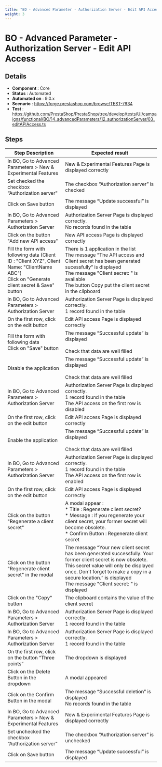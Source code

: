 ```yaml
---
title: "BO - Advanced Parameter - Authorization Server - Edit API Access"
weight: 3
---
```


# BO - Advanced Parameter - Authorization Server - Edit API Access
## Details
* **Component** : Core
* **Status** : Automated
* **Automated on** : 9.0.x
* **Scenario** : https://forge.prestashop.com/browse/TEST-7634
* **Test** : https://github.com/PrestaShop/PrestaShop/tree/develop/tests/UI/campaigns/functional/BO/14_advancedParameters/12_authorizationServer/03_editAPIAccess.ts

## Steps
| Step Description | Expected result |
| ----- | ----- |
| In BO, Go to Advanced Parameters > New & Experimental Features | New & Experimental Features Page is displayed correctly |
| Set checked the checkbox “Authorization server" | The checkbox “Authorization server” is checked |
| Click on Save button | The message “Update successful” is displayed |
| In BO, Go to Advanced Parameters > Authorization Server | Authorization Server Page is displayed correctly.<br>No records found in the table |
| Click on the button "Add new API access" | New API access Page is displayed correctly |
| Fill the form with following data (Client ID : "Client XYZ", Client Name: "ClientName ABC")<br>Click on "Generate client secret & Save" button | There is 1 application in the list<br>The message “The API access and Client secret has been generated sucessfully” is displayed<br>The message "Client secret: " is available<br>The button Copy put the client secret in the clipboard |
| In BO, Go to Advanced Parameters > Authorization Server | Authorization Server Page is displayed correctly.<br>1 record found in the table |
| On the first row, click on the edit button | Edit API access Page is displayed correctly |
| Fill the form with following data<br>Click on "Save" button | The message “Successful update” is displayed<br><br>Check that data are well filled |
| Disable the application | The message “Successful update” is displayed<br><br>Check that data are well filled |
| In BO, Go to Advanced Parameters > Authorization Server | Authorization Server Page is displayed correctly.<br>1 record found in the table<br>The API access on the first row is disabled |
| On the first row, click on the edit button | Edit API access Page is displayed correctly |
| Enable the application | The message “Successful update” is displayed<br><br>Check that data are well filled |
| In BO, Go to Advanced Parameters > Authorization Server | Authorization Server Page is displayed correctly.<br>1 record found in the table<br>The API access on the first row is enabled |
| On the first row, click on the edit button | Edit API access Page is displayed correctly |
| Click on the button "Regenerate a client secret" | A modal appear :<br> * Title : Regenerate client secret?<br> * Message : If you regenerate your client secret, your former secret will become obsolete.<br> * Confirm Button : Regenerate client secret |
| Click on the button "Regenerate client secret" in the modal | The message “Your new client secret has been generated successfully. Your former client secret is now obsolete. This secret value will only be displayed once. Don't forget to make a copy in a secure location.” is displayed<br>The message "Client secret: " is displayed |
| Click on the "Copy" button | The clipboard contains the value of the client secret |
| In BO, Go to Advanced Parameters > Authorization Server | Authorization Server Page is displayed correctly.<br>1 record found in the table |
| In BO, Go to Advanced Parameters > Authorization Server | Authorization Server Page is displayed correctly.<br>1 record found in the table |
| On the first row, click on the button “Three points” | The dropdown is displayed |
| Click on the Delete Button in the dropdown | A modal appeared |
| Click on the Confirm Button in the modal | The message “Successful deletion” is displayed<br>No records found in the table |
| In BO, Go to Advanced Parameters > New & Experimental Features | New & Experimental Features Page is displayed correctly |
| Set unchecked the checkbox “Authorization server" | The checkbox “Authorization server” is unchecked |
| Click on Save button | The message “Update successful” is displayed |
